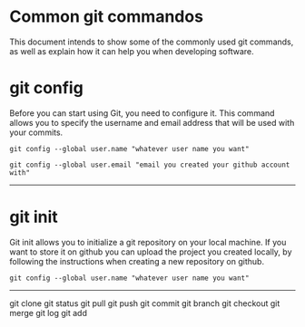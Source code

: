 # Common git commandos
This document intends to show some of the commonly used git commands, as well as explain how it can help you when developing software.
# git config
Before you can start using Git, you need to configure it. This command allows you to specify the username and email address that will be used with your commits.

`git config --global user.name "whatever user name you want"`

`git config --global user.email "email you created your github account with"`

___
# git init
Git init allows you to initialize a git repository on your local machine. If you want to store it on github you can upload the project you created locally, by following the instructions when creating a new repository on github. 

`git config --global user.name "whatever user name you want"`

___

git clone
git status
git pull
git push
git commit
git branch
git checkout
git merge
git log
git add